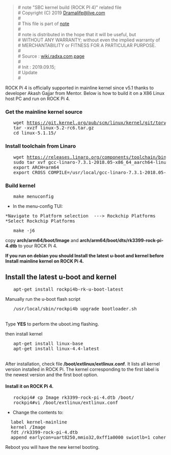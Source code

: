 > \# note "SBC kernel build (ROCK PI 4)" related file  
\# Copyright (C) 2019 Dramalife@live.com  
\#   
\# This file is part of [note](https://github.com/Dramalife/note.git)  
\#   
\# note is distributed in the hope that it will be useful, but  
\# WITHOUT ANY WARRANTY; without even the implied warranty of  
\# MERCHANTABILITY or FITNESS FOR A PARTICULAR PURPOSE.  
\#  
\# Source : [wiki.radxa.com](https://wiki.radxa.com),[page](https://wiki.radxa.com/Rockpi4/dev/kernel-mainline)  
\#  
\# Init : 2019.09.15;  
\# Update   
\#  
  


<p>ROCK Pi 4 is officially supported in mainline kernel since v5.1 thanks to developer Akash Gajjar from Mentor. Below is how to build it on a X86 Linux host PC and run on ROCK Pi 4.
</p>

<h3><span class="mw-headline" id="Get_the_mainline_kernel_source">Get the mainline kernel source</span></h3>
<pre>   wget <a rel="nofollow" class="external free" href="https://git.kernel.org/pub/scm/linux/kernel/git/torvalds/linux.git/snapshot/linux-5.2-rc6.tar.gz">https://git.kernel.org/pub/scm/linux/kernel/git/torvalds/linux.git/snapshot/linux-5.2-rc6.tar.gz</a>
   tar -xvzf linux-5.2-rc6.tar.gz
   cd linux-5.1.15/
</pre>
<h3><span class="mw-headline" id="Install_toolchain_from_Linaro">Install toolchain from Linaro</span></h3>
<pre>   wget <a rel="nofollow" class="external free" href="https://releases.linaro.org/components/toolchain/binaries/7.3-2018.05/aarch64-linux-gnu/gcc-linaro-7.3.1-2018.05-x86_64_aarch64-linux-gnu.tar.xz">https://releases.linaro.org/components/toolchain/binaries/7.3-2018.05/aarch64-linux-gnu/gcc-linaro-7.3.1-2018.05-x86_64_aarch64-linux-gnu.tar.xz</a>
   sudo tar xvf gcc-linaro-7.3.1-2018.05-x86_64_aarch64-linux-gnu.tar.xz  -C /usr/local/
   export ARCH=arm64
   export CROSS_COMPILE=/usr/local/gcc-linaro-7.3.1-2018.05-x86_64_aarch64-linux-gnu/bin/aarch64-linux-gnu-
</pre>
<h3><span class="mw-headline" id="Build_kernel">Build kernel</span></h3>
<pre>   make menuconfig
</pre>
<ul>
<li>In the menu-config TUI: 
</li>
</ul>
<pre>*Navigate to Platform selection  ---&gt; Rockchip Platforms
*Select Rockchip Platforms
</pre>
<pre>   make -j6
</pre>
<p>copy <b>arch/arm64/boot/Image</b> and <b>arch/arm64/boot/dts/rk3399-rock-pi-4.dtb</b> to your ROCK Pi 4.
</p><p><b>If you run on debian you should Install the latest u-boot and kernel before Install mainline kernel on ROCK Pi 4.</b>
</p>
<h2><span class="mw-headline" id="Install_the_latest_u-boot_and_kernel">Install the latest u-boot and kernel</span></h2>
<pre>   apt-get install rockpi4b-rk-u-boot-latest
</pre>
<p>Manually run the u-boot flash script
</p>
<pre>   /usr/local/sbin/rockpi4b_upgrade_bootloader.sh
</pre>
<p><br />
Type <b>YES</b> to perform the uboot.img flashing.
</p><p>then install kernel  
</p>
<pre>   apt-get install linux-base
   apt-get install linux-4.4-latest
</pre>
<p><br />
After installation, check file <b>/boot/extlinux/extlinux.conf</b>. It lists all kernel version installed in ROCK Pi. The kernel corresponding to the first label is the newest version and the first boot option.
</p>
<h4><span class="mw-headline" id="Install_it_on_ROCK_Pi_4.">Install it on ROCK Pi 4.</span></h4>
<pre>   rockpi4# cp Image rk3399-rock-pi-4.dtb /boot/
   rockpi4#vi /boot/extlinux/extlinux.conf
</pre>
<ul>
<li>Change the contents to:
</li>
</ul>
<pre>  label kernel-mainline
  kernel /Image
  fdt /rk3399-rock-pi-4.dtb
  append earlycon=uart8250,mmio32,0xff1a0000 swiotlb=1 coherent_pool=1m earlyprintk console=ttyS2,1500000n8 rw root=PARTUUID=b921b045-1d rootfstype=ext4 init=/sbin/init rootwait
</pre>
<p>Reboot you will have the new kernel booting.
</p>


